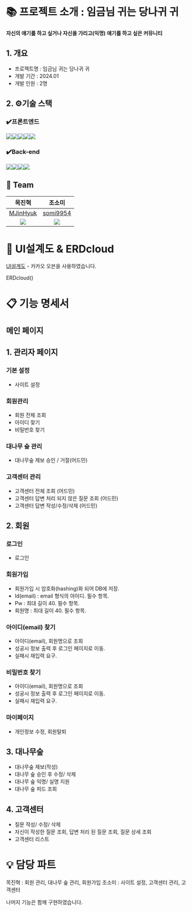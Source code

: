 
# 📚 프로젝트 소개 : 임금님 귀는 당나귀 귀
**자신의 얘기를 하고 싶거나 자신을 가리고(익명) 얘기를 하고 싶은 커뮤니티**

## 1. 개요
- 프로젝트명 : 임금님 귀는 당나귀 귀
- 개발 기간 : 2024.01
- 개발 인원 : 2명

## 2. ⚙️기술 스택
### ✔️프론트엔드
<img src="https://img.shields.io/badge/React-61DAFB?style=for-the-badge&logo=React&logoColor=black"><img src="https://img.shields.io/badge/Css-1572B6?style=for-the-badge&logo=Css&logoColor=white"><img src="https://img.shields.io/badge/node.js-339933?style=for-the-badge&logo=Node.js&logoColor=white"><img src="https://img.shields.io/badge/javascript-F7DF1E?style=for-the-badge&logo=javascript&logoColor=black"><img src="https://img.shields.io/badge/html5-E34F26?style=for-the-badge&logo=html5&logoColor=white">
### ✔️Back-end
<img src="https://img.shields.io/badge/java-007396?style=for-the-badge&logo=java&logoColor=white"><img src="https://img.shields.io/badge/Spring-6DB33F?style=for-the-badge&logo=Spring&logoColor=green"><img src="https://img.shields.io/badge/Spring Boot-6DB33F?style=for-the-badge&logo=Spring Boot&logoColor=yellow"><img src="https://img.shields.io/badge/oracle-F80000?style=for-the-badge&logo=oracle&logoColor=white">

## 🦹‍ Team
|목진혁|조소미|
|:---:|:---:|
|[MJinHyuk](https://github.com/MJinHyuk)|[somi9954](https://github.com/somi9954)|
|![](https://avatars.githubusercontent.com/u/147026593?v=4)|![](https://avatars.githubusercontent.com/u/137499604?v=4)|
# 📜 UI설계도 & ERDcloud

[UI설계도](https://ovenapp.io/view/KhSbBScGvstrv5EjFvRovhfeEKN5ROvK/L2kPB) - 카카오 오븐을 사용하였습니다.

ERDcloud()

# 📋 기능 명세서
## 메인 페이지


## 1. 관리자 페이지
### 기본 설정
- 사이트 설정

### 회원관리
- 회원 전체 조회
- 아이디 찾기
- 비밀번호 찾기

### 대나무 숲 관리
- 대나무숲 제보 승인 / 거절(어드민)

### 고객센터 관리
- 고객센터 전체 조회 (어드민)
- 고객센터 답변 처리 되지 않은 질문 조회 (어드민)
- 고객센터 답변 작성/수정/삭제 (어드민)

## 2. 회원
### 로그인
- 로그인
### 회원가입
- 회원가입 시 암호화(hashing)화 되어 DB에 저장.
- Id(email) : email 형식의 아이디. 필수 항목.
- Pw : 최대 길이 40. 필수 항목.
- 회원명 : 최대 길이 40. 필수 항목.

### 아이디(email) 찾기
- 아이디(email), 회원명으로 조회
- 성공시 정보 출력 후 로그인 페이지로 이동.
- 실패시 재입력 요구.

### 비밀번호 찾기
- 아이디(email), 회원명으로 조회
- 성공시 정보 출력 후 로그인 페이지로 이동.
- 실패시 재입력 요구.

### 마이페이지
- 개인정보 수정, 회원탈퇴

## 3. 대나무숲
- 대나무숲 제보(작성)
- 대나무 숲 승인 후 수정/ 삭제
- 대나무 숲 익명/ 실명 지원
- 대나무 숲 피드 조회

## 4. 고객센터
- 질문 작성/ 수정/ 삭제
- 자신이 작성한 질문 조회, 답변 처리 된 질문 조회, 질문 상세 조회
- 고객센터 리스트

# 💡 담당 파트
목진혁 : 회원 관리, 대나무 숲 관리, 회원가입
조소미 : 사이트 설정, 고객센터 관리, 고객센터

나머지 기능은 함께 구현하였습니다.